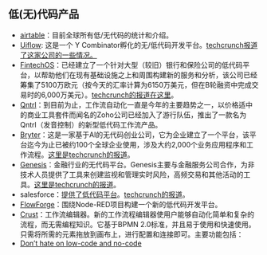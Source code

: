 ## 低(无)代码产品



* [airtable](https://airtable.com/shrTAtbFD2tG3c2xK/tblzt784s2tIaRwcr)：目前全球所有低/无代码的统计和介绍。
* [Uiflow](https://www.uiflow.com/): 这是一个 Y Combinator孵化的无/低代码开发平台。[techcrunch报道了这家公司的一些情况。](https://techcrunch.com/2021/04/30/y-combinator-backed-uiflow-wants-to-accelerate-no-code-enterprise-app-creation/)
* [FintechOS](https://fintechos.com/)：已经建立了一个针对大型（较旧）银行和保险公司的低代码平台，以帮助他们在现有基础设施之上和周围构建新的服务和分析，该公司已经筹集了5100万欧元（按今天的汇率计算为6150万美元，但在B轮融资中完成交易时的6,000万美元）。[techcrunch的报道在这里](https://techcrunch.com/2021/04/20/fintechos-nabs-61-5m-for-a-low-code-approach-to-modernizing-legacy-banking-and-insurance-services/)。
* [Qntrl](https://www.qntrl.com/)：到目前为止，工作流自动化一直是今年的主要趋势之一，以价格适中的商业工具套件而闻名的Zoho公司已经加入了游行队伍，推出了一款名为Qntrl（发音控制）的新型低代码工作流产品。
* [Bryter](https://bryter.com/)：这是一家基于AI的无代码创业公司，它为企业建立了一个平台，该平台迄今为止已被约100个全球企业使用，涉及大约2,000个业务应用程序和工作流程。[这里是techcrunch的报道](https://techcrunch.com/2021/04/07/berlins-bryter-raises-66m-more-to-take-its-no-code-tools-for-enterprises-to-the-u-s/)。
* [Genesis](https://genesis.global/)：金融行业的无代码平台。Genesis主要与金融服务公司合作，为非技术人员提供了工具来创建监视和管理实时风险，高频交易和其他活动的工具。[这里是techcrunch的报道](https://techcrunch.com/2021/03/15/genesis-raises-45m-to-expand-its-fintech-focussed-low-code-platform-to-more-verticals/)。
* salesforce：[提供了低代码平台](https://www.salesforce.com/cn/products/platform/overview/)。[techcrunch的报道](https://techcrunch.com/2021/05/12/salesforce-is-bringing-drag-and-drop-interactive-components-to-its-low-code-toolkit/)。
* [FlowForge](https://flowforge.com/)：围绕Node-RED项目构建一个新的低代码开发平台。
* [Crust](https://www.crust.tech/crust-releases-corteza-2021-3-including-a-new-visual-workflow-builder/)：工作流编辑器。新的工作流程编辑器使用户能够自动化简单和复杂的流程，而无需编程知识。它基于BPMN 2.0标准，并且易于使用和快速使用。只需将所需的元素拖放到画布上，进行配置和连接即可。主要功能包括：
* [Don’t hate on low-code and no-code](https://techcrunch.com/2021/05/12/dont-hate-on-low-code-and-no-code/)

